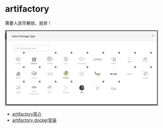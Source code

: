 
# artifactory


需要人民币解锁，放弃！

![](./assets/2019-10-27-10-37-22.png)


* [artifactory简介](./contents/introduce.md)
* [artifactory docker安装](./contents/docker_install.md)


